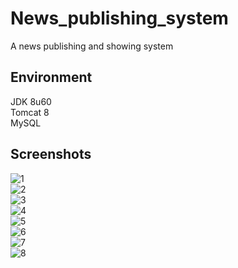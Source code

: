 # News_publishing_system
A news publishing and showing system
## Environment
JDK 8u60  
Tomcat 8  
MySQL  
## Screenshots
![1](http://img.blog.csdn.net/20151113145044435)  
![2](http://img.blog.csdn.net/20151113145057892)  
![3](http://img.blog.csdn.net/20151113145114933)  
![4](http://img.blog.csdn.net/20151113145155259)  
![5](http://img.blog.csdn.net/20151113145126581)  
![6](http://img.blog.csdn.net/20151113145144051)  
![7](http://img.blog.csdn.net/20151113145203614)  
![8](http://img.blog.csdn.net/20151113145211651)  
